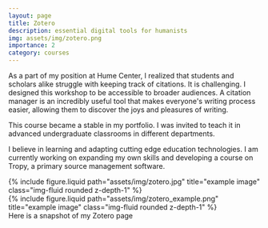 ```yaml
---
layout: page
title: Zotero
description: essential digital tools for humanists
img: assets/img/zotero.png
importance: 2
category: courses
---
```


As a part of my position at Hume Center, I realized that students and scholars alike struggle with keeping track of citations. It is challenging. I designed this workshop to be accessible to broader audiences. A citation manager is an incredibly useful tool that makes everyone's writing process easier, allowing them to discover the joys and pleasures of writing.

This course became a stable in my portfolio. I was invited to teach it in advanced undergraduate classrooms in different departments.

I believe in learning and adapting cutting edge education technologies. I am currently working on expanding my own skills and developing a course on Tropy, a primary source management software.

<div class="row justify-content-sm-center">
    <div class="col-sm-8 mt-3 mt-md-0">
        {% include figure.liquid path="assets/img/zotero.jpg" title="example image" class="img-fluid rounded z-depth-1" %}
    </div>
    <div class="col-sm-4 mt-3 mt-md-0">
        {% include figure.liquid path="assets/img/zotero_example.png" title="example image" class="img-fluid rounded z-depth-1" %}
    </div>
</div>
<div class="caption">
    Here is a snapshot of my Zotero page
</div>

